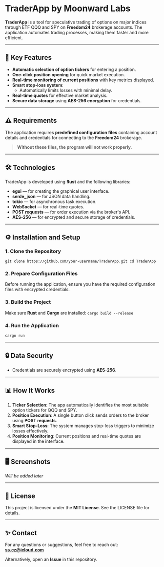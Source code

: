 # TraderApp by Moonward Labs

**TraderApp** is a tool for speculative trading of options on major indices through ETF QQQ and SPY on **Freedom24** brokerage accounts. The application automates trading processes, making them faster and more efficient.

---
## 🚀 Key Features

- **Automatic selection of option tickers** for entering a position.
- **One-click position opening** for quick market execution.
- **Real-time monitoring of current positions** with key metrics displayed.
- **Smart stop-loss system**:
  - Automatically limits losses with minimal delay.
- **Real-time quotes** for effective market analysis.
- **Secure data storage** using **AES-256 encryption** for credentials.

---
## ⚠️ Requirements

The application requires **predefined configuration files** containing account details and credentials for connecting to the **Freedom24** brokerage.  

> **Without these files, the program will not work properly.**

---
## 🛠 Technologies

TraderApp is developed using **Rust** and the following libraries:

- **egui** — for creating the graphical user interface.
- **serde_json** — for JSON data handling.
- **tokio** — for asynchronous task execution.
- **WebSocket** — for real-time quotes.
- **POST requests** — for order execution via the broker's API.
- **AES-256** — for encrypted and secure storage of credentials.

---
## ⚙️ Installation and Setup

### 1. **Clone the Repository**
`git clone https://github.com/your-username/TraderApp.git cd TraderApp`

### 2. **Prepare Configuration Files**
Before running the application, ensure you have the required configuration files with encrypted credentials.
### 3. **Build the Project**
Make sure **Rust** and **Cargo** are installed:
`cargo build --release`

### 4. **Run the Application**
`cargo run`

---
## 🔒 Data Security

- Credentials are securely encrypted using **AES-256**.

---
## 📊 How It Works

1. **Ticker Selection**: The app automatically identifies the most suitable option tickers for QQQ and SPY.
2. **Position Execution**: A single button click sends orders to the broker using **POST requests**.
3. **Smart Stop-Loss**: The system manages stop-loss triggers to minimize losses effectively.
4. **Position Monitoring**: Current positions and real-time quotes are displayed in the interface.

---
## 🖥 Screenshots

_Will be added later_

---
## 📄 License

This project is licensed under the **MIT License**. See the LICENSE file for details.

---
## ✨ Contact

For any questions or suggestions, feel free to reach out:  
**ss.cz@icloud.com**

Alternatively, open an **Issue** in this repository.